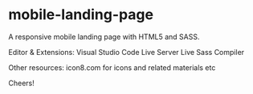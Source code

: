 # mobile-landing-page
A responsive mobile landing page with HTML5 and SASS.

Editor & Extensions:
Visual Studio Code
Live Server
Live Sass Compiler

Other resources:
icon8.com for icons and related materials
etc

Cheers!
